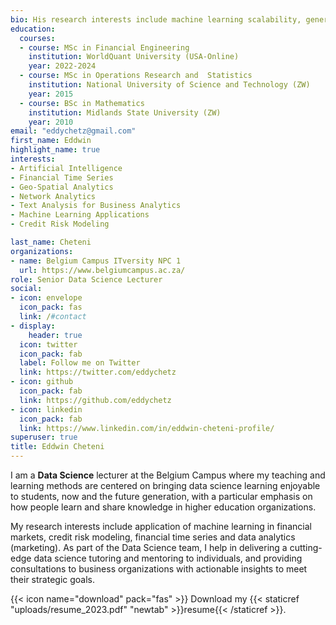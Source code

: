 ```yaml
---
bio: His research interests include machine learning scalability, generalization and explainability, financial risk modeling and time series, and data analytics (marketing). [View my LinkedIn profile](https://www.linkedin.com/in/eddwin-cheteni-profile/).
education:
  courses:
  - course: MSc in Financial Engineering
    institution: WorldQuant University (USA-Online)
    year: 2022-2024
  - course: MSc in Operations Research and  Statistics
    institution: National University of Science and Technology (ZW)
    year: 2015
  - course: BSc in Mathematics 
    institution: Midlands State University (ZW)
    year: 2010
email: "eddychetz@gmail.com"
first_name: Eddwin
highlight_name: true
interests:
- Artificial Intelligence
- Financial Time Series
- Geo-Spatial Analytics 
- Network Analytics
- Text Analysis for Business Analytics
- Machine Learning Applications
- Credit Risk Modeling

last_name: Cheteni
organizations:
- name: Belgium Campus ITversity NPC 1
  url: https://www.belgiumcampus.ac.za/
role: Senior Data Science Lecturer
social:
- icon: envelope
  icon_pack: fas
  link: /#contact
- display:
    header: true
  icon: twitter
  icon_pack: fab
  label: Follow me on Twitter
  link: https://twitter.com/eddychetz
- icon: github
  icon_pack: fab
  link: https://github.com/eddychetz
- icon: linkedin
  icon_pack: fab
  link: https://www.linkedin.com/in/eddwin-cheteni-profile/
superuser: true
title: Eddwin Cheteni
---
```


I am a **Data Science** lecturer at the Belgium Campus where my teaching and learning methods are centered on bringing data science learning enjoyable to students, now and the future generation, with a particular emphasis on how people learn and share knowledge in higher education organizations.

My research interests include application of machine learning in financial markets, credit risk modeling, financial time series and data analytics (marketing). As part of the Data Science team, I help in delivering a cutting-edge data science tutoring and mentoring to individuals, and providing consultations to business organizations with actionable insights to meet their strategic goals.

{{< icon name="download" pack="fas" >}} Download my {{< staticref "uploads/resume_2023.pdf" "newtab" >}}resume{{< /staticref >}}.
